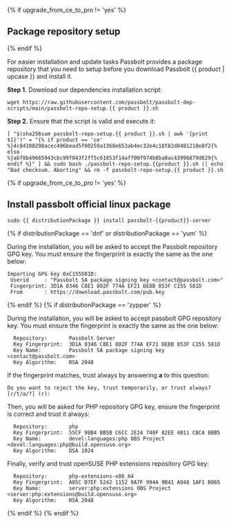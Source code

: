 {% if upgrade_from_ce_to_pro != 'yes' %}
## Package repository setup

{% endif %}

For easier installation and update tasks Passbolt provides a package repository that you need to setup
before you download Passbolt {{ product | upcase }} and install it.

**Step 1.** Download our dependencies installation script:

```
wget https://raw.githubusercontent.com/passbolt/passbolt-dep-scripts/main/passbolt-repo-setup.{{ product }}.sh
```

**Step 2.** Ensure that the script is valid and execute it:

```
[ "$(sha256sum passbolt-repo-setup.{{ product }}.sh | awk '{print $1}')" = "{% if product == 'ce' %}4c84100298acec496bead5f00259a1368e653ab4ec32e4c18f82d0481210e8f2{% else %}abf8b49665943cbc99f043f2ff5c61853f14aff00f974b8ba8ac43996879d629{% endif %}" ] && sudo bash ./passbolt-repo-setup.{{product }}.sh || echo "Bad checksum. Aborting" && rm -f passbolt-repo-setup.{{ product }}.sh
```

{% if upgrade_from_ce_to_pro != 'yes' %}
## Install passbolt official linux package

```
sudo {{ distributionPackage }} install passbolt-{{product}}-server
```

{% if distributionPackage == 'dnf' or distributionPackage == 'yum' %}

During the installation, you will be asked to accept the Passbolt repository GPG key. You must ensure the fingerprint is exactly the same as the one below:

```
Importing GPG key 0xC155581D:
 Userid     : "Passbolt SA package signing key <contact@passbolt.com>"
 Fingerprint: 3D1A 0346 C8E1 802F 774A EF21 DE8B 853F C155 581D
 From       : https://download.passbolt.com/pub.key
```
{% endif %}
{% if distributionPackage == 'zypper' %}

During the installation, you will be asked to accept passbolt GPG repository key. You must ensure the fingerprint is exactly the same as the one below:

```
  Repository:       Passbolt Server
  Key Fingerprint:  3D1A 0346 C8E1 802F 774A EF21 DE8B 853F C155 581D
  Key Name:         Passbolt SA package signing key <contact@passbolt.com>
  Key Algorithm:    RSA 2048
```

If the fingerprint matches, trust always by answering **a** to this question:

```
Do you want to reject the key, trust temporarily, or trust always? [r/t/a/?] (r):
```

Then, you will be asked for PHP repository GPG key, ensure the fingerprint is correct and trust it always:

```
  Repository:       php
  Key Fingerprint:  55CF 98B4 BB5B C6CC 2E24 748F 82EE 4011 CBCA 8BB5
  Key Name:         devel:languages:php OBS Project <devel:languages:php@build.opensuse.org>
  Key Algorithm:    DSA 1024
```

Finally, verify and trust openSUSE PHP extensions repository GPG key:

```
  Repository:       php-extensions-x86_64
  Key Fingerprint:  A85C D7EF 5242 1152 9A7F 994A 9B41 A048 1AF1 B065
  Key Name:         server:php:extensions OBS Project <server:php:extensions@build.opensuse.org>
  Key Algorithm:    RSA 2048
```


{% endif %}
{% endif %}